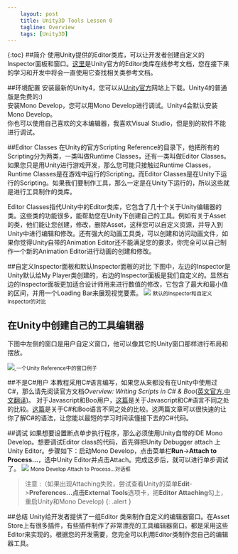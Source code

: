 ```yaml
---
    layout: post
    title: Unity3D Tools Lesson 0
    tagline: Overview
    tags: [Unity3D]
---
```

{:toc}
##简介 
使用Unity提供的Editor类库，可以让开发者创建自定义的Inspector面板和窗口。[这里](http://docs.unity3d.com/Documentation/ScriptReference/20_class_hierarchy.Editor_Classes.html)是Unity官方的Editor类库在线参考文档，您在接下来的学习和开发中将会一直使用它查找相关类参考文档。

##环境配置
安装最新的Unity4，您可以从[Unity官方](http://untiy3d.com/#unity4 "Unity offical website")网站上下载。Unity4的普通版是免费的:)<br>
安装Mono Develop，您可以用Mono Develop进行调试。Unity4会默认安装Mono Develop。<br>
你也可以使用自己喜欢的文本编辑器，我喜欢Visual Studio，但是别的软件不能进行调试。

##Editor Classes
在Unity的官方Scripting Reference的目录下，他把所有的Scripting分为两类，一类叫做Runtime Classes，还有一类叫做Editor Classes。如果您只是用Unity进行游戏开发，那么您可能只接触过Runtime Classes，Runtime Classes是在游戏中运行的Scripting。而Editor Classes是在Unity下运行的Scripting。如果我们要制作工具，那么一定是在Unity下运行的，所以这些就是进行工具制作的类库。

Editor Classes指代Unity中的Editor类库，它包含了几十个关于Unity编辑器的类。这些类的功能很多，能帮助您在Unity下创建自己的工具。例如有关于Asset的类，他们能让您创建，修改，删除Asset，这样您可以自定义资源，并导入到Unity中进行编辑和修改。还有强大的动画工具类，可以创建和访问动画文件，如果你觉得Unity自带的Animation Editor还不能满足您的要求，你完全可以自己制作一个新的Animation Editor进行动画的创建和修改。


##自定义Inspector面板和默认Inspector面板的对比
下图中，左边的Inspector是Unity默认给My Player类创建的，右边的Inspector面板是我们自定义的。显然右边的Inspector面板更加适合设计师用来进行数值的修改，它包含了最大和最小值的区间，并用一个Loading Bar来展现视觉要素。
[![](http://i.imgur.com/0Qc0M.png)](http://i.imgur.com/0Qc0M.png) 
<small class="muted">默认的Inspector和自定义Inspector的对比</small>

## 在Unity中创建自己的工具编辑器
下图中左侧的窗口是用户自定义窗口，他可以像其它的Unity窗口那样进行布局和摆放。


[![](http://i.imgur.com/6TaK1.jpg) ](http://i.imgur.com/6TaK1.jpg)
<small class="muted">一个Unity Reference中的窗口例子</small>

##不是C#用户
本教程采用C#语言编写，如果您从来都没有在Unity中使用过C#，那么请先阅读官方文档*Overview: Writing Scripts in C# & Boo*([英文官方](http://docs.unity3d.com/Documentation/ScriptReference/index.Writing_Scripts_in_Csharp_26_Boo.html),[中文翻译](http://game.ceeger.com/Script/Overview/Overview.Writing_Scripts_in_C.html))。
对于Javascript和Boo用户，[这篇](http://answers.unity3d.com/questions/12911/what-are-the-syntax-differences-in-c-and-javascrip.html)是关于Javascript和C#语言不同之处的比较。[这篇](http://boo.codehaus.org/Differences+with+Csharp)是关于C#和Boo语言不同之处的比较。这两篇文章可以很快速的让你了解C#的语法，让您能以最短的学习时间读懂接下去的C#代码。

##调试
如果想要设置断点单步执行程序，那么必须使用Unity自带的IDE Mono Develop。想要调试Editor class的代码，首先得把Unity Debugger attach 上Unity Editor。步骤如下：启动Mono Develop，点击菜单栏**Run**->**Attach to Process...**，选中Unity Editor并点击Attach。完成这步后，就可以进行单步调试了。
[![](http://i.imgur.com/TKAop.png)](http://i.imgur.com/TKAop.png) 
<small class="muted">Mono Develop Attach to Process...对话框</small> 
>注意
>:（如果出现Attaching失败，尝试查看Unity的菜单**Edit**->**Preferences...**点击**External Tools**选项卡，把**Editor Attaching**勾上，重启Unity和Mono Develop) 
{: .alert }


##总结
Unity给开发者提供了一组Editor 类来制作自定义的编辑器窗口。在Asset Store上有很多插件，有些插件制作了非常漂亮的工具编辑器窗口。都是采用这些Editor来实现的。根据您的开发需要，您完全可以利用Editor类制作您自己的编辑器工具。

